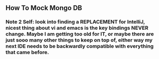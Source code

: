 ## How To Mock Mongo DB  
### Note 2 Self: look into finding a REPLACEMENT for IntelliJ, nicest thing about vi and emacs is the key bindings NEVER change.  Maybe I am getting too old for IT, or maybe there are just sooo many other things to keep on top of, either way my next IDE needs to be backwardly compatible with everything that came before.